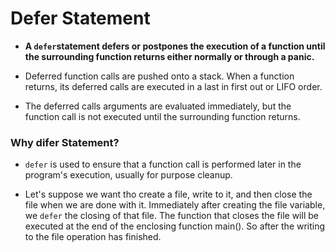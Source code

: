 # Defer Statement

* **A `defer`statement defers or postpones the execution of a function until the surrounding function returns either normally or through a panic.**

* Deferred function calls are pushed onto a stack. When a function returns, its deferred calls are executed in a last in first out or LIFO order.

* The deferred calls arguments are evaluated immediately, but the function call is not executed until the surrounding function returns.

### Why difer Statement?

* `defer` is used to ensure that a function call is performed later in the program's execution, usually for purpose cleanup.

* Let's suppose we want tho create a file, write to it, and then close the file when we are done with it. Immediately after creating the file variable, we `defer` the closing of that file. The function that closes the file will be executed at the end of the enclosing function main(). So after the writing to the file operation has finished.
